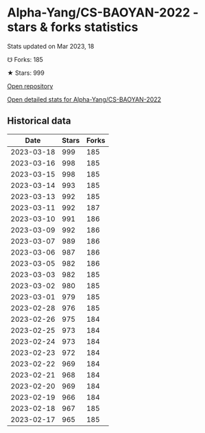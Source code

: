 # Alpha-Yang/CS-BAOYAN-2022 - stars & forks statistics

Stats updated on Mar 2023, 18

☋ Forks: 185

★ Stars: 999

[Open repository](https://github.com/Alpha-Yang/CS-BAOYAN-2022)

[Open detailed stats for Alpha-Yang/CS-BAOYAN-2022](https://reviewgithub.com/rep/Alpha-Yang/CS-BAOYAN-2022)

## Historical data
| Date | Stars | Forks |
|------|-------|-------|
| 2023-03-18 | 999 | 185 | 
| 2023-03-16 | 998 | 185 | 
| 2023-03-15 | 998 | 185 | 
| 2023-03-14 | 993 | 185 | 
| 2023-03-13 | 992 | 185 | 
| 2023-03-11 | 992 | 187 | 
| 2023-03-10 | 991 | 186 | 
| 2023-03-09 | 992 | 186 | 
| 2023-03-07 | 989 | 186 | 
| 2023-03-06 | 987 | 186 | 
| 2023-03-05 | 982 | 186 | 
| 2023-03-03 | 982 | 185 | 
| 2023-03-02 | 980 | 185 | 
| 2023-03-01 | 979 | 185 | 
| 2023-02-28 | 976 | 185 | 
| 2023-02-26 | 975 | 184 | 
| 2023-02-25 | 973 | 184 | 
| 2023-02-24 | 973 | 184 | 
| 2023-02-23 | 972 | 184 | 
| 2023-02-22 | 969 | 184 | 
| 2023-02-21 | 968 | 184 | 
| 2023-02-20 | 969 | 184 | 
| 2023-02-19 | 966 | 184 | 
| 2023-02-18 | 967 | 185 | 
| 2023-02-17 | 965 | 185 | 

